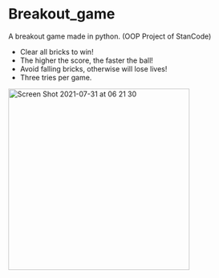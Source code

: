# Breakout_game
A breakout game made in python. (OOP Project of StanCode) 
- Clear all bricks to win!
- The higher the score, the faster the ball! 
- Avoid falling bricks, otherwise will lose lives!
- Three tries per game.

<img width="361" alt="Screen Shot 2021-07-31 at 06 21 30" src="https://user-images.githubusercontent.com/56208363/127741187-eb5fab11-c140-4b10-9da5-45677c87de1d.png">
